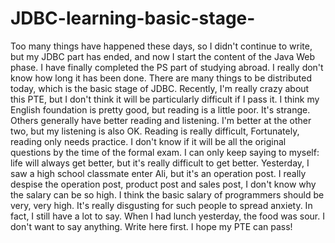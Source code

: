 # JDBC-learning-basic-stage-
Too many things have happened these days, so I didn't continue to write, but my JDBC part has ended, and now I start the content of the Java Web phase. I have finally completed the PS part of studying abroad. I really don't know how long it has been done. There are many things to be distributed today, which is the basic stage of JDBC. Recently, I'm really crazy about this PTE, but I don't think it will be particularly difficult if I pass it. I think my English foundation is pretty good, but reading is a little poor. It's strange. Others generally have better reading and listening. I'm better at the other two, but my listening is also OK. Reading is really difficult, Fortunately, reading only needs practice. I don't know if it will be all the original questions by the time of the formal exam. I can only keep saying to myself: life will always get better, but it's really difficult to get better. Yesterday, I saw a high school classmate enter Ali, but it's an operation post. I really despise the operation post, product post and sales post, I don't know why the salary can be so high. I think the basic salary of programmers should be very, very high. It's really disgusting for such people to spread anxiety. In fact, I still have a lot to say. When I had lunch yesterday, the food was sour. I don't want to say anything. Write here first. I hope my PTE can pass!
